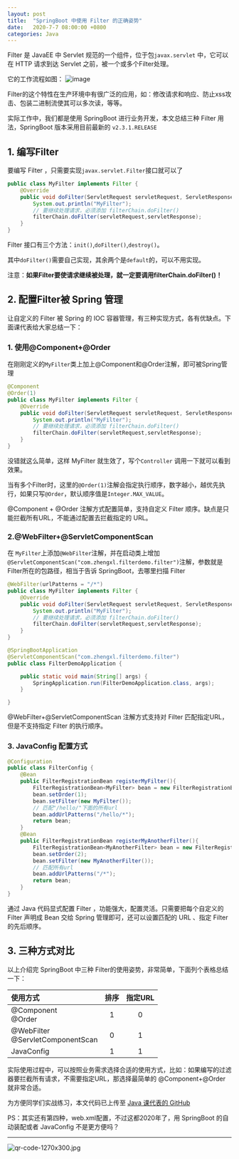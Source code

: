 ```yaml
---
layout: post
title:  "SpringBoot 中使用 Filter 的正确姿势"
date:   2020-7-7 08:00:00 +0800
categories: Java
---
```

Filter 是 JavaEE 中 Servlet 规范的一个组件，位于包`javax.servlet` 中，它可以在 HTTP 请求到达 Servlet 之前，被一个或多个Filter处理。

它的工作流程如图：
![image](https://zhengxl5566.github.io/img/article-img/2020-07/filter.png)


Filter的这个特性在生产环境中有很广泛的应用，如：修改请求和响应、防止xss攻击、包装二进制流使其可以多次读，等等。

实际工作中，我们都是使用 SpringBoot 进行业务开发，本文总结三种 Filter 用法，SpringBoot 版本采用目前最新的 `v2.3.1.RELEASE`

## 1. 编写Filter

要编写 Filter ，只需要实现`javax.servlet.Filter`接口就可以了

```java
public class MyFilter implements Filter {
    @Override
    public void doFilter(ServletRequest servletRequest, ServletResponse servletResponse, FilterChain filterChain) throws IOException, ServletException {
        System.out.println("MyFilter");
        // 要继续处理请求，必须添加 filterChain.doFilter()
        filterChain.doFilter(servletRequest,servletResponse);
    }
}
```

Filter 接口有三个方法：`init()`,`doFilter()`,`destroy()`。

其中`doFilter()`需要自己实现，其余两个是`default`的，可以不用实现。

注意：**如果Filter要使请求继续被处理，就一定要调用filterChain.doFilter()！**

## 2. 配置Filter被 Spring 管理

让自定义的 Filter 被 Spring 的 IOC 容器管理，有三种实现方式，各有优缺点。下面课代表给大家总结一下：



### 1. 使用@Component+@Order

在刚刚定义的`MyFilter`类上加上@Component和@Order注解，即可被Spring管理

```java
@Component
@Order(1)
public class MyFilter implements Filter {
    @Override
    public void doFilter(ServletRequest servletRequest, ServletResponse servletResponse, FilterChain filterChain) throws IOException, ServletException {
        System.out.println("MyFilter");
        // 要继续处理请求，必须添加 filterChain.doFilter()
        filterChain.doFilter(servletRequest,servletResponse);
    }
}
```

没错就这么简单，这样 MyFilter 就生效了，写个`Controller` 调用一下就可以看到效果。

当有多个Filter时，这里的`@Order(1)`注解会指定执行顺序，数字越小，越优先执行，如果只写`@Order`，默认顺序值是`Integer.MAX_VALUE`。

@Component + @Order 注解方式配置简单，支持自定义 Filter 顺序。缺点是只能拦截所有URL，不能通过配置去拦截指定的 URL。

### 2.@WebFilter+@ServletComponentScan

在 `MyFilter`上添加`@WebFilter`注解，并在启动类上增加`@ServletComponentScan("com.zhengxl.filterdemo.filter")`注解，参数就是Filter所在的包路径，相当于告诉 SpringBoot，去哪里扫描 Filter

```java
@WebFilter(urlPatterns = "/*")
public class MyFilter implements Filter {
    @Override
    public void doFilter(ServletRequest servletRequest, ServletResponse servletResponse, FilterChain filterChain) throws IOException, ServletException {
        System.out.println("MyFilter");
        // 要继续处理请求，必须添加 filterChain.doFilter()
        filterChain.doFilter(servletRequest,servletResponse);
    }
}
```

```java
@SpringBootApplication
@ServletComponentScan("com.zhengxl.filterdemo.filter")
public class FilterDemoApplication {

    public static void main(String[] args) {
        SpringApplication.run(FilterDemoApplication.class, args);
    }

}
```

@WebFilter+@ServletComponentScan 注解方式支持对 Filter 匹配指定URL，但是不支持指定 Filter 的执行顺序。

### 3. JavaConfig 配置方式

```java
@Configuration
public class FilterConfig {
    @Bean
    public FilterRegistrationBean registerMyFilter(){
        FilterRegistrationBean<MyFilter> bean = new FilterRegistrationBean<>();
        bean.setOrder(1);
        bean.setFilter(new MyFilter());
        // 匹配"/hello/"下面的所有url
        bean.addUrlPatterns("/hello/*");
        return bean;
    }
    @Bean
    public FilterRegistrationBean registerMyAnotherFilter(){
        FilterRegistrationBean<MyAnotherFilter> bean = new FilterRegistrationBean<>();
        bean.setOrder(2);
        bean.setFilter(new MyAnotherFilter());
        // 匹配所有url
        bean.addUrlPatterns("/*");
        return bean;
    }
}
```

通过 Java 代码显式配置 Filter ，功能强大，配置灵活。只需要把每个自定义的 Filter 声明成 Bean 交给 Spring 管理即可，还可以设置匹配的 URL 、指定 Filter 的先后顺序。

## 3. 三种方式对比

以上介绍完 SpringBoot 中三种 Filter的使用姿势，非常简单，下面列个表格总结一下：

| 使用方式                            | 排序 | 指定URL |
| :---------------------------------- | :--: | :-----: |
| @Component<br>@Order                |  1   |    0    |
| @WebFilter<br>@ServletComponentScan |  0   |    1    |
| JavaConfig                          |  1   |    1    |

实际使用过程中，可以按照业务需求选择合适的使用方式，比如：如果编写的过滤器要拦截所有请求，不需要指定URL，那选择最简单的 @Component+@Order 就非常合适。

为方便同学们实战练习，本文代码已上传至
[Java 课代表的 GitHub](https://github.com/zhengxl5566/springboot-demo)

PS：其实还有第四种，web.xml配置，不过这都2020年了，用 SpringBoot 的自动装配或者 JavaConfig 不是更方便吗？

---

![qr-code-1270x300.jpg](https://zhengxl5566.github.io/img/java-helper/qr-code-1270x300.jpg)